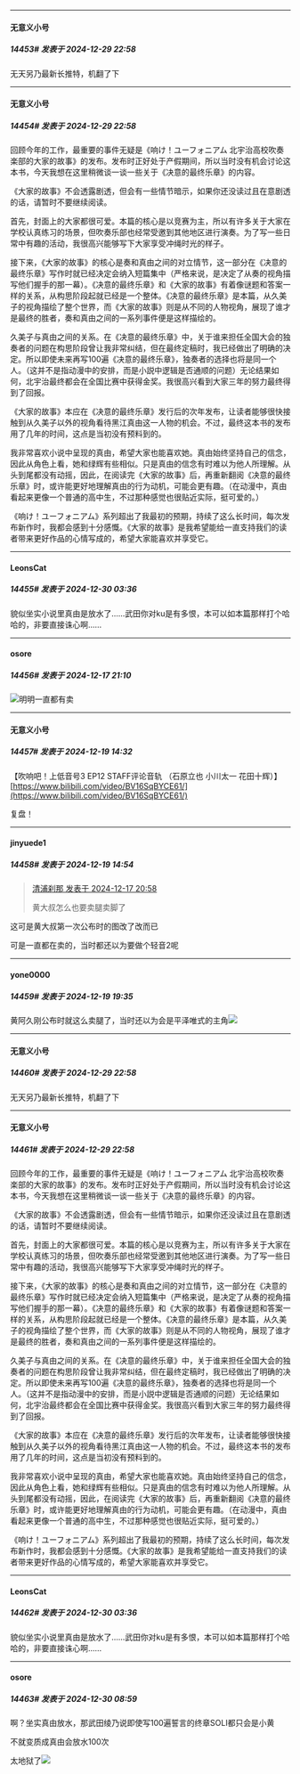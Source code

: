 ﻿
*****

####  无意义小号  
##### 14453#       发表于 2024-12-29 22:58

无天另乃最新长推特，机翻了下

*****

####  无意义小号  
##### 14454#       发表于 2024-12-29 22:58

回顾今年的工作，最重要的事件无疑是《响け！ユーフォニアム 北宇治高校吹奏楽部的大家的故事》的发布。发布时正好处于产假期间，所以当时没有机会讨论这本书，今天我想在这里稍微谈一谈一些关于《决意的最终乐章》的内容。

《大家的故事》不会透露剧透，但会有一些情节暗示，如果你还没读过且在意剧透的话，请暂时不要继续阅读。

首先，封面上的大家都很可爱。本篇的核心是以竞赛为主，所以有许多关于大家在学校认真练习的场景，但吹奏乐部也经常受邀到其他地区进行演奏。为了写一些日常中有趣的活动，我很高兴能够写下大家享受冲绳时光的样子。

接下来，《大家的故事》的核心是奏和真由之间的对立情节，这一部分在《决意的最终乐章》写作时就已经决定会纳入短篇集中（严格来说，是决定了从奏的视角描写他们握手的那一幕）。《决意的最终乐章》和《大家的故事》有着像谜题和答案一样的关系，从构思阶段起就已经是一个整体。《决意的最终乐章》是本篇，从久美子的视角描绘了整个世界，而《大家的故事》则是从不同的人物视角，展现了谁才是最终的胜者，奏和真由之间的一系列事件便是这样描绘的。

久美子与真由之间的关系。在《决意的最终乐章》中，关于谁来担任全国大会的独奏者的问题在构思阶段曾让我非常纠结，但在最终定稿时，我已经做出了明确的决定。所以即使未来再写100遍《决意的最终乐章》，独奏者的选择也将是同一个人。（这并不是指动漫中的安排，而是小説中逻辑是否通顺的问题）无论结果如何，北宇治最终都会在全国比赛中获得金奖。我很高兴看到大家三年的努力最终得到了回报。

《大家的故事》本应在《决意的最终乐章》发行后的次年发布，让读者能够很快接触到从久美子以外的视角看待黑江真由这一人物的机会。不过，最终这本书的发布用了几年的时间，这点是当初没有预料到的。

我非常喜欢小说中呈现的真由，希望大家也能喜欢她。真由始终坚持自己的信念，因此从角色上看，她和绿辉有些相似。只是真由的信念有时难以为他人所理解。从头到尾都没有动摇，因此，在阅读完《大家的故事》后，再重新翻阅《决意的最终乐章》时，或许能更好地理解真由的行为动机，可能会更有趣。（在动漫中，真由看起来更像一个普通的高中生，不过那种感觉也很贴近实际，挺可爱的。）

《响け！ユーフォニアム》系列超出了我最初的预期，持续了这么长时间，每次发布新作时，我都会感到十分感慨。《大家的故事》是我希望能给一直支持我们的读者带来更好作品的心情写成的，希望大家能喜欢并享受它。


*****

####  LeonsCat  
##### 14455#       发表于 2024-12-30 03:36

貌似坐实小说里真由是放水了……武田你对ku是有多恨，本可以如本篇那样打个哈哈的，非要直接诛心啊……


*****

####  osore  
##### 14456#       发表于 2024-12-17 21:10

<img src="https://static.saraba1st.com/image/smiley/face2017/067.png" referrerpolicy="no-referrer">明明一直都有卖

*****

####  无意义小号  
##### 14457#       发表于 2024-12-19 14:32

【吹响吧！上低音号3 EP12 STAFF评论音轨 （石原立也 小川太一 花田十辉）】 [https://www.bilibili.com/video/BV16SqBYCE61/](https://www.bilibili.com/video/BV16SqBYCE61/)

复盘！

*****

####  jinyuede1  
##### 14458#       发表于 2024-12-19 14:54

<blockquote><a href="httphttps://bbs.saraba1st.com/2b/forum.php?mod=redirect&amp;goto=findpost&amp;pid=66949332&amp;ptid=2073353" target="_blank">清浦刹那 发表于 2024-12-17 20:58</a>

黄大叔怎么也要卖腿卖脚了</blockquote>
这可是黄大叔第一次公布时的图改了改而已

可是一直都在卖的，当时都还以为要做个轻音2呢

*****

####  yone0000  
##### 14459#       发表于 2024-12-19 19:35

黄阿久刚公布时就这么卖腿了，当时还以为会是平泽唯式的主角<img src="https://static.saraba1st.com/image/smiley/face2017/068.png" referrerpolicy="no-referrer">

*****

####  无意义小号  
##### 14460#       发表于 2024-12-29 22:58

无天另乃最新长推特，机翻了下

*****

####  无意义小号  
##### 14461#       发表于 2024-12-29 22:58

回顾今年的工作，最重要的事件无疑是《响け！ユーフォニアム 北宇治高校吹奏楽部的大家的故事》的发布。发布时正好处于产假期间，所以当时没有机会讨论这本书，今天我想在这里稍微谈一谈一些关于《决意的最终乐章》的内容。

《大家的故事》不会透露剧透，但会有一些情节暗示，如果你还没读过且在意剧透的话，请暂时不要继续阅读。

首先，封面上的大家都很可爱。本篇的核心是以竞赛为主，所以有许多关于大家在学校认真练习的场景，但吹奏乐部也经常受邀到其他地区进行演奏。为了写一些日常中有趣的活动，我很高兴能够写下大家享受冲绳时光的样子。

接下来，《大家的故事》的核心是奏和真由之间的对立情节，这一部分在《决意的最终乐章》写作时就已经决定会纳入短篇集中（严格来说，是决定了从奏的视角描写他们握手的那一幕）。《决意的最终乐章》和《大家的故事》有着像谜题和答案一样的关系，从构思阶段起就已经是一个整体。《决意的最终乐章》是本篇，从久美子的视角描绘了整个世界，而《大家的故事》则是从不同的人物视角，展现了谁才是最终的胜者，奏和真由之间的一系列事件便是这样描绘的。

久美子与真由之间的关系。在《决意的最终乐章》中，关于谁来担任全国大会的独奏者的问题在构思阶段曾让我非常纠结，但在最终定稿时，我已经做出了明确的决定。所以即使未来再写100遍《决意的最终乐章》，独奏者的选择也将是同一个人。（这并不是指动漫中的安排，而是小説中逻辑是否通顺的问题）无论结果如何，北宇治最终都会在全国比赛中获得金奖。我很高兴看到大家三年的努力最终得到了回报。

《大家的故事》本应在《决意的最终乐章》发行后的次年发布，让读者能够很快接触到从久美子以外的视角看待黑江真由这一人物的机会。不过，最终这本书的发布用了几年的时间，这点是当初没有预料到的。

我非常喜欢小说中呈现的真由，希望大家也能喜欢她。真由始终坚持自己的信念，因此从角色上看，她和绿辉有些相似。只是真由的信念有时难以为他人所理解。从头到尾都没有动摇，因此，在阅读完《大家的故事》后，再重新翻阅《决意的最终乐章》时，或许能更好地理解真由的行为动机，可能会更有趣。（在动漫中，真由看起来更像一个普通的高中生，不过那种感觉也很贴近实际，挺可爱的。）

《响け！ユーフォニアム》系列超出了我最初的预期，持续了这么长时间，每次发布新作时，我都会感到十分感慨。《大家的故事》是我希望能给一直支持我们的读者带来更好作品的心情写成的，希望大家能喜欢并享受它。

*****

####  LeonsCat  
##### 14462#       发表于 2024-12-30 03:36

貌似坐实小说里真由是放水了……武田你对ku是有多恨，本可以如本篇那样打个哈哈的，非要直接诛心啊……

*****

####  osore  
##### 14463#       发表于 2024-12-30 08:59

啊？坐实真由放水，那武田绫乃说即使写100遍誓言的终章SOLI都只会是小黄

不就变质成真由会放水100次

太地狱了<img src="https://static.saraba1st.com/image/smiley/face2017/068.png" referrerpolicy="no-referrer">

